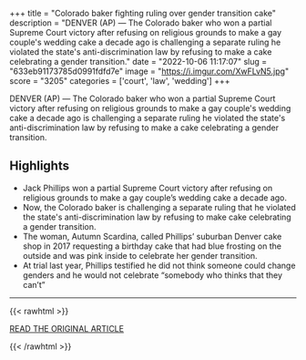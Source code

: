 +++
title = "Colorado baker fighting ruling over gender transition cake"
description = "DENVER (AP) — The Colorado baker who won a partial Supreme Court victory after refusing on religious grounds to make a gay couple's wedding cake a decade ago is challenging a separate ruling he violated the state's anti-discrimination law by refusing to make a cake celebrating a gender transition."
date = "2022-10-06 11:17:07"
slug = "633eb91173785d0991fdfd7e"
image = "https://i.imgur.com/XwFLvN5.jpg"
score = "3205"
categories = ['court', 'law', 'wedding']
+++

DENVER (AP) — The Colorado baker who won a partial Supreme Court victory after refusing on religious grounds to make a gay couple's wedding cake a decade ago is challenging a separate ruling he violated the state's anti-discrimination law by refusing to make a cake celebrating a gender transition.

## Highlights

- Jack Phillips won a partial Supreme Court victory after refusing on religious grounds to make a gay couple’s wedding cake a decade ago.
- Now, the Colorado baker is challenging a separate ruling that he violated the state's anti-discrimination law by refusing to make cake celebrating a gender transition.
- The woman, Autumn Scardina, called Phillips’ suburban Denver cake shop in 2017 requesting a birthday cake that had blue frosting on the outside and was pink inside to celebrate her gender transition.
- At trial last year, Phillips testified he did not think someone could change genders and he would not celebrate “somebody who thinks that they can’t”

---

{{< rawhtml >}}
  <p class="article-category">
    <a target="_blank" href="https://apnews.com/article/religion-lawsuits-colorado-discrimination-deaccfb6277ac8671726398f0e40b761?utm_source=homepage&amp;utm_medium=TopNews&amp;utm_campaign=position_10">READ THE ORIGINAL ARTICLE</a>
  </p>
{{< /rawhtml >}}
